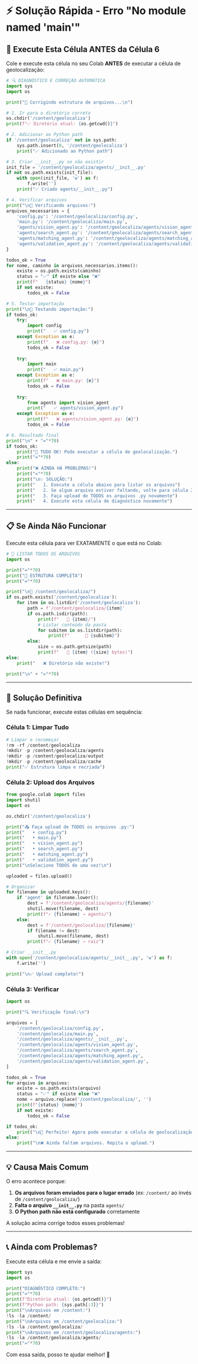 # ⚡ Solução Rápida - Erro "No module named 'main'"

## 🔧 Execute Esta Célula ANTES da Célula 6

Cole e execute esta célula no seu Colab **ANTES** de executar a célula de geolocalização:

```python
# 🔍 DIAGNÓSTICO E CORREÇÃO AUTOMÁTICA
import sys
import os

print("🔧 Corrigindo estrutura de arquivos...\n")

# 1. Ir para o diretório correto
os.chdir('/content/geolocaliza')
print(f"✅ Diretório atual: {os.getcwd()}")

# 2. Adicionar ao Python path
if '/content/geolocaliza' not in sys.path:
    sys.path.insert(0, '/content/geolocaliza')
    print("✅ Adicionado ao Python path")

# 3. Criar __init__.py se não existir
init_file = '/content/geolocaliza/agents/__init__.py'
if not os.path.exists(init_file):
    with open(init_file, 'w') as f:
        f.write('')
    print("✅ Criado agents/__init__.py")

# 4. Verificar arquivos
print("\n📁 Verificando arquivos:")
arquivos_necessarios = {
    'config.py': '/content/geolocaliza/config.py',
    'main.py': '/content/geolocaliza/main.py',
    'agents/vision_agent.py': '/content/geolocaliza/agents/vision_agent.py',
    'agents/search_agent.py': '/content/geolocaliza/agents/search_agent.py',
    'agents/matching_agent.py': '/content/geolocaliza/agents/matching_agent.py',
    'agents/validation_agent.py': '/content/geolocaliza/agents/validation_agent.py',
}

todos_ok = True
for nome, caminho in arquivos_necessarios.items():
    existe = os.path.exists(caminho)
    status = "✅" if existe else "❌"
    print(f"   {status} {nome}")
    if not existe:
        todos_ok = False

# 5. Testar importação
print("\n🧪 Testando importação:")
if todos_ok:
    try:
        import config
        print("   ✅ config.py")
    except Exception as e:
        print(f"   ❌ config.py: {e}")
        todos_ok = False
    
    try:
        import main
        print("   ✅ main.py")
    except Exception as e:
        print(f"   ❌ main.py: {e}")
        todos_ok = False
    
    try:
        from agents import vision_agent
        print("   ✅ agents/vision_agent.py")
    except Exception as e:
        print(f"   ❌ agents/vision_agent.py: {e}")
        todos_ok = False

# 6. Resultado final
print("\n" + "="*70)
if todos_ok:
    print("🎉 TUDO OK! Pode executar a célula de geolocalização.")
    print("="*70)
else:
    print("❌ AINDA HÁ PROBLEMAS!")
    print("="*70)
    print("\n💡 SOLUÇÃO:")
    print("   1. Execute a célula abaixo para listar os arquivos")
    print("   2. Se algum arquivo estiver faltando, volte para célula 2")
    print("   3. Faça upload de TODOS os arquivos .py novamente")
    print("   4. Execute esta célula de diagnóstico novamente")
```

---

## 📋 Se Ainda Não Funcionar

Execute esta célula para ver EXATAMENTE o que está no Colab:

```python
# 📁 LISTAR TODOS OS ARQUIVOS
import os

print("="*70)
print("📁 ESTRUTURA COMPLETA")
print("="*70)

print("\n📂 /content/geolocaliza/")
if os.path.exists('/content/geolocaliza'):
    for item in os.listdir('/content/geolocaliza'):
        path = f'/content/geolocaliza/{item}'
        if os.path.isdir(path):
            print(f"   📁 {item}/")
            # Listar conteúdo da pasta
            for subitem in os.listdir(path):
                print(f"      📄 {subitem}")
        else:
            size = os.path.getsize(path)
            print(f"   📄 {item} ({size} bytes)")
else:
    print("   ❌ Diretório não existe!")

print("\n" + "="*70)
```

---

## 🚨 Solução Definitiva

Se nada funcionar, execute estas células em sequência:

### **Célula 1: Limpar Tudo**
```python
# Limpar e recomeçar
!rm -rf /content/geolocaliza
!mkdir -p /content/geolocaliza/agents
!mkdir -p /content/geolocaliza/output
!mkdir -p /content/geolocaliza/cache
print("✅ Estrutura limpa e recriada")
```

### **Célula 2: Upload dos Arquivos**
```python
from google.colab import files
import shutil
import os

os.chdir('/content/geolocaliza')

print("📤 Faça upload de TODOS os arquivos .py:")
print("   • config.py")
print("   • main.py")
print("   • vision_agent.py")
print("   • search_agent.py")
print("   • matching_agent.py")
print("   • validation_agent.py")
print("\nSelecione TODOS de uma vez!\n")

uploaded = files.upload()

# Organizar
for filename in uploaded.keys():
    if 'agent' in filename.lower():
        dest = f'/content/geolocaliza/agents/{filename}'
        shutil.move(filename, dest)
        print(f"✓ {filename} → agents/")
    else:
        dest = f'/content/geolocaliza/{filename}'
        if filename != dest:
            shutil.move(filename, dest)
        print(f"✓ {filename} → raiz")

# Criar __init__.py
with open('/content/geolocaliza/agents/__init__.py', 'w') as f:
    f.write('')

print("\n✅ Upload completo!")
```

### **Célula 3: Verificar**
```python
import os

print("🔍 Verificação final:\n")

arquivos = [
    '/content/geolocaliza/config.py',
    '/content/geolocaliza/main.py',
    '/content/geolocaliza/agents/__init__.py',
    '/content/geolocaliza/agents/vision_agent.py',
    '/content/geolocaliza/agents/search_agent.py',
    '/content/geolocaliza/agents/matching_agent.py',
    '/content/geolocaliza/agents/validation_agent.py',
]

todos_ok = True
for arquivo in arquivos:
    existe = os.path.exists(arquivo)
    status = "✅" if existe else "❌"
    nome = arquivo.replace('/content/geolocaliza/', '')
    print(f"{status} {nome}")
    if not existe:
        todos_ok = False

if todos_ok:
    print("\n🎉 Perfeito! Agora pode executar a célula de geolocalização.")
else:
    print("\n❌ Ainda faltam arquivos. Repita o upload.")
```

---

## 💡 Causa Mais Comum

O erro acontece porque:

1. **Os arquivos foram enviados para o lugar errado** (ex: `/content/` ao invés de `/content/geolocaliza/`)
2. **Falta o arquivo `__init__.py`** na pasta `agents/`
3. **O Python path não está configurado** corretamente

A solução acima corrige todos esses problemas!

---

## 📞 Ainda com Problemas?

Execute esta célula e me envie a saída:

```python
import sys
import os

print("DIAGNÓSTICO COMPLETO:")
print("="*70)
print(f"Diretório atual: {os.getcwd()}")
print(f"Python path: {sys.path[:3]}")
print("\nArquivos em /content:")
!ls -la /content/
print("\nArquivos em /content/geolocaliza:")
!ls -la /content/geolocaliza/
print("\nArquivos em /content/geolocaliza/agents:")
!ls -la /content/geolocaliza/agents/
print("="*70)
```

Com essa saída, posso te ajudar melhor! 🚀
